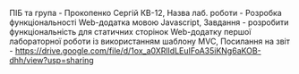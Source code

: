 ПІБ та група - Прокопенко Сергій КВ-12, Назва лаб. роботи - Розробка функціональності Web-додатка мовою Javascript, Завдання - розробити функціональність для статичних 
сторінок Web-додатку першої лабораторної роботи із використанням шаблону MVC, Посилання на звіт -
https://drive.google.com/file/d/1ox_a0XRlIdLEuIFoA35iKNg6aKOB-dhh/view?usp=sharing
